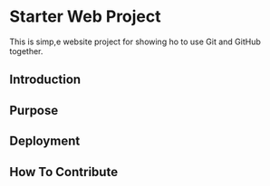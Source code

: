 # Starter Web Project

This is simp,e website project for
showing ho to use Git and GitHub together.

## Introduction

## Purpose

## Deployment

## How To Contribute